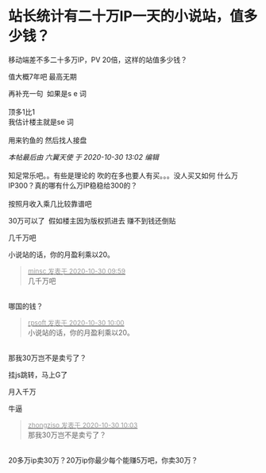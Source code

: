 # 站长统计有二十万IP一天的小说站，值多少钱？


移动端差不多二十多万IP，PV 20倍，这样的站值多少钱？

值大概7年吧 最高无期

再补充一句&nbsp;&nbsp;如果是s e 词<br />
<br />
顶多1比1<br />
我估计楼主就是se 词<br />
<br />
 用来钓鱼的 然后找人接盘

<i class="pstatus"> 本帖最后由 六翼天使 于 2020-10-30 13:02 编辑 </i><br />
<br />
知足常乐吧。。有些是理论的 吹的在多也要人有买。。。没人买又如何 什么万IP300？真的哪有什么万IP稳稳给300的？<br />
<br />
按照月收入乘几比较靠谱吧

30万可以了&nbsp;&nbsp;假如楼主因为版权抓进去 赚不到钱还倒贴<img src="static/image/smiley/default/lol.gif" smilieid="12" border="0" alt="" />

几千万吧

小说站的话，你的月盈利乘以20。

<div class="quote"><blockquote><font size="2"><a href="https://www.hostloc.com/forum.php?mod=redirect&amp;goto=findpost&amp;pid=9373752&amp;ptid=760125" target="_blank"><font color="#999999">minsc 发表于 2020-10-30 09:59</font></a></font><br />
几千万吧</blockquote></div><br />
哪国的钱？

<div class="quote"><blockquote><font size="2"><a href="https://www.hostloc.com/forum.php?mod=redirect&amp;goto=findpost&amp;pid=9373754&amp;ptid=760125" target="_blank"><font color="#999999">rpsoft 发表于 2020-10-30 10:00</font></a></font><br />
小说站的话，你的月盈利乘以20。</blockquote></div><br />
那我30万岂不是卖亏了？

挂js跳转，马上G了

月入千万

牛逼

<div class="quote"><blockquote><font size="2"><a href="https://www.hostloc.com/forum.php?mod=redirect&amp;goto=findpost&amp;pid=9373773&amp;ptid=760125" target="_blank"><font color="#999999">zhongziso 发表于 2020-10-30 10:03</font></a></font><br />
那我30万岂不是卖亏了？</blockquote></div><br />
20多万ip卖30万？20万ip你最少每个能赚5万吧，你卖30万？
